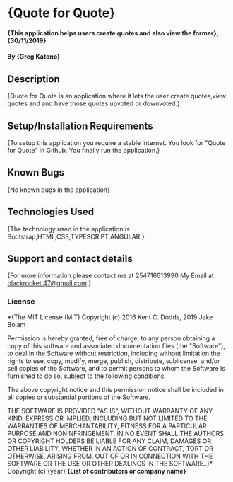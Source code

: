# {Quote for Quote}
#### {This application helps users create quotes and also view the former}, {30/11/2019}
#### By **{Greg Katono}**
## Description
{Quote for Quote is an application where it lets the user create quotes,view quotes and 
and have those quotes upvoted or downvoted.}
## Setup/Installation Requirements
{To setup this application you require a stable internet.
 You look for "Quote for Quote" in Github.
 You finally run the application.}
## Known Bugs
{No known bugs in the application}
## Technologies Used
{The technology used in the application is Bootstrap,HTML,CSS,TYPESCRIPT,ANGULAR.}
## Support and contact details
{For more information please contact me at 254716613990
 My Email at blackrocket.47@gmail.com   }
### License
*{The MIT License (MIT)
Copyright (c) 2016 Kent C. Dodds, 2019 Jake Bolam

Permission is hereby granted, free of charge, to any person obtaining a copy
of this software and associated documentation files (the "Software"), to deal
in the Software without restriction, including without limitation the rights
to use, copy, modify, merge, publish, distribute, sublicense, and/or sell
copies of the Software, and to permit persons to whom the Software is
furnished to do so, subject to the following conditions:

The above copyright notice and this permission notice shall be included in all
copies or substantial portions of the Software.

THE SOFTWARE IS PROVIDED "AS IS", WITHOUT WARRANTY OF ANY KIND, EXPRESS OR
IMPLIED, INCLUDING BUT NOT LIMITED TO THE WARRANTIES OF MERCHANTABILITY,
FITNESS FOR A PARTICULAR PURPOSE AND NONINFRINGEMENT. IN NO EVENT SHALL THE
AUTHORS OR COPYRIGHT HOLDERS BE LIABLE FOR ANY CLAIM, DAMAGES OR OTHER
LIABILITY, WHETHER IN AN ACTION OF CONTRACT, TORT OR OTHERWISE, ARISING FROM,
OUT OF OR IN CONNECTION WITH THE SOFTWARE OR THE USE OR OTHER DEALINGS IN THE
SOFTWARE..}*
Copyright (c) {year} **{List of contributors or company name}**